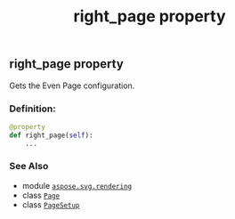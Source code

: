 ﻿---
title: right_page property
second_title: Aspose.SVG for Python via .NET API References
description: 
type: docs
weight: 80
url: /python-net/aspose.svg.rendering/pagesetup/right_page/
is_root: false
---

## right_page property


Gets the Even Page configuration.
### Definition:
```python
@property
def right_page(self):
    ...
```

### See Also
* module [`aspose.svg.rendering`](../../)
* class [`Page`](/svg/python-net/aspose.svg.drawing/page)
* class [`PageSetup`](/svg/python-net/aspose.svg.rendering/pagesetup)
